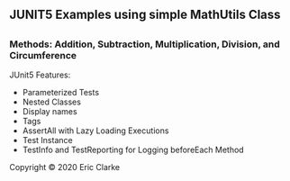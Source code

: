 <h2>JUNIT5 Examples using simple MathUtils Class<h2/>
<h3>Methods: Addition, Subtraction, Multiplication, Division, and Circumference</h3>
<p>JUnit5 Features:</p>
<ul>
<li>Parameterized Tests</li>
<li>Nested Classes</li>
<li>Display names</li>
<li>Tags</li>
<li>AssertAll with Lazy Loading Executions</li>
<li>Test Instance</li>
<li>TestInfo and TestReporting for Logging beforeEach Method</li>
</ul>

<footer>Copyright &copy; 2020 Eric Clarke</footer>
